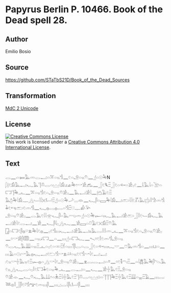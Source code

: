 # Papyrus Berlin P. 10466. Book of the Dead spell 28.

## Author 

Emilio Bosio

## Source 

https://github.com/STaTbS21D/Book_of_the_Dead_Sources

## Transformation 

[MdC 2 Unicode](https://statbs21d.github.io/mdc2unicode.html)

## License 

<a rel="license" href="http://creativecommons.org/licenses/by/4.0/"><img alt="Creative Commons License" style="border-width:0" src="https://i.creativecommons.org/l/by/4.0/88x31.png" /></a><br />This work is licensed under a <a rel="license" href="http://creativecommons.org/licenses/by/4.0/">Creative Commons Attribution 4.0 International License</a>.

## Text 

<hiero><rubrum>𓂋𓈖𓏺𓏏𓍃𓅓𓏛𓂋𓂝𓏏𓎁𓏏𓏭𓀜𓈖𓏲𓏏𓄂𓏏𓏭𓄣𓏺𓈖</rubrum>𓊨𓏏𓇳𓅆N<br>
𓆄𓊤𓏲𓀁𓅓𓂝𓆑𓅓𓊹𓌨𓂋𓏏𓈉𓇋𓀁𓃭𓏺𓅆𓏌𓎡𓀀𓃹𓈖𓃀𓏲𓆰𓏫𓃀𓏲𓏏𓆜𓏏𓀀𓊪𓏲𓈖𓌰𓅓𓇋𓏏𓌩𓏏𓉐𓊹𓅆𓂜𓈖𓎁𓏏𓏭𓀜𓏲𓏏𓄂𓏏𓏭𓄣𓏺𓀀𓊪𓈖𓅓𓂝𓀀𓇋𓈖𓂚𓄿𓏲𓏺𓏫<br>
𓅓𓉺𓏺𓅆𓇋𓀁𓊃𓂻𓄑𓇋𓇋𓏴𓂡𓏫𓊨𓏏𓇳𓅆𓌴𓂂𓂂𓁻𓈖𓆑𓋴𓏏𓈙𓅆𓇋𓀁𓂝𓂧𓇋𓇋𓏲𓀣𓏤𓅓𓐠𓏺𓎛𓀝𓏛𓀜𓇓𓏲𓄞𓂧𓏲𓏛𓀜𓈖𓆑𓐍𓂋𓐍𓂋𓏏𓀜𓏫𓈟𓊃𓀉𓅪<br>
𓄂𓏏𓏭𓄣𓏺𓀀𓊪𓈖𓂋𓅓𓏲𓇋𓇋𓁿𓆑𓋴𓏏𓅓𓂺𓏛𓊨𓏏𓇳𓅆𓆱𓏏𓏤𓆑𓅓𓂝𓀀𓂧𓃀𓎛𓏲𓄑𓀁𓆑𓅓𓂝𓀀𓇋𓏲𓂋𓂝𓈖𓀀𓈖𓆑𓋴𓇋𓊪𓂻𓆑𓈖𓀀𓈙𓏏𓍔𓄿𓏲𓏴𓀁𓏫𓄣𓏺𓅓<br>
𓉗𓏏𓉐𓏲𓋴𓐍𓎺𓁷𓏺𓅆𓇋𓏲𓐍𓈖𓊪𓏲𓀜𓏥𓆑𓂝𓏺𓀀𓅓𓂝𓏤𓏤𓅓𓂋𓏺𓎛𓎛𓏛𓂜𓈖𓎁𓏏𓏭𓀜𓏲𓏏𓄂𓏏𓏭𓄣𓏺𓀀𓊪𓈖𓏌𓎡𓀀𓋴𓏅𓈖𓏏𓏭𓂊𓉐𓈖𓏏𓈖𓏥𓊨𓏏𓉐𓆑𓈖𓍇𓏌𓏲𓎛𓏲𓏛𓀜𓄂𓏏𓏭<br>
𓄣𓏺𓂋𓆑𓅓𓇏𓏏𓏭𓏺𓏫𓊵𓏏𓊪𓏲𓏏𓏒𓏫𓆳𓏏𓏥𓄊𓋴𓂋𓏏𓂋𓃀𓏲𓏏𓆜𓏥𓆑𓎟𓈖𓈞𓅓𓏛𓀜𓏏𓈖𓏥𓂓𓏺𓏏𓈖𓏥𓄿𓏏𓇳𓏤𓎡𓅓𓐍𓆑𓂝𓏲𓂬𓀜𓎡𓁷𓏺𓄖𓏏𓏭𓏲𓏲𓀜𓎡𓇋𓏲𓂝𓂝<br>
𓏺𓏲𓏭𓎡𓏶𓅓𓏭𓏲𓏫𓆱𓐍𓏏𓂻𓎡𓇋𓏲𓄂𓏏𓏭𓄣𓏺𓀀𓊪𓈖𓁷𓂋𓏺𓂋𓂝𓏏𓎼𓈖𓏌𓏲𓌟𓏺𓍼𓏤𓏫𓈖𓏏𓇋𓆣𓅓𓅆𓋴𓌫𓅓𓏲𓏭𓂻𓆑𓂋𓏏𓊪𓎛𓏲𓉐𓇓𓏲𓏏𓏭𓅆𓂜𓈖𓂋𓂝𓏏𓈖𓆑𓈖𓀀𓏶𓅓𓏲𓏫𓄂𓏏𓏭<br>
𓄣𓏺𓀀𓁹𓈖𓆑𓄣𓏺𓆑𓅓𓍑𓍑𓏌𓏏𓇔𓏺𓏫𓇋𓏶𓅓𓏲𓏫𓊹𓌨𓂋𓏏𓈉𓇷𓏏𓊹𓊹𓊹𓅆𓏫𓏶𓅓𓏲𓏫𓇏𓏏𓈇𓏺𓏫𓄿𓈖𓏥𓂋𓏺𓆙𓊖𓎛𓃀𓋴𓏲𓍱𓀜𓅠𓏲𓏛𓏥𓋴𓈖𓏥𓈎𓂋𓇋𓋴𓏯𓂡𓋴𓈖𓏥<br></hiero>